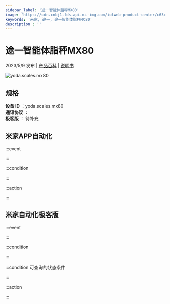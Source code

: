 ```yaml
---
sidebar_label: '途一智能体脂秤MX80'
image: 'https://cdn.cnbj1.fds.api.mi-img.com/iotweb-product-center/c63cbd5db9c6653aa6419e2f1df0b4c2_1681905138046.png?GalaxyAccessKeyId=AKVGLQWBOVIRQ3XLEW&Expires=9223372036854775807&Signature=tIYCZExZ+gR/JECERpW6XwWKfu4='
keywords: '米家, 途一, 途一智能体脂秤MX80'
description : ''
---
```

# 途一智能体脂秤MX80

2023/5/9 发布 | [产品百科](https://home.mi.com/webapp/content/baike/product/index.html?model=yoda.scales.mx80/) | [说明书](https://home.mi.com/views/introduction.html?model=yoda.scales.mx80&region=cn)

![yoda.scales.mx80](https://cdn.cnbj1.fds.api.mi-img.com/iotweb-product-center/c63cbd5db9c6653aa6419e2f1df0b4c2_1681905138046.png?GalaxyAccessKeyId=AKVGLQWBOVIRQ3XLEW&Expires=9223372036854775807&Signature=tIYCZExZ+gR/JECERpW6XwWKfu4=)

## 规格  
> 
**设备 ID** ：yoda.scales.mx80  
**通讯协议** ：  
**极客版**  ： 待补充 


## 米家APP自动化  

:::event  

:::

:::condition  

:::

:::action   

:::

## 米家自动化极客版  

:::event  

:::

:::condition  

:::

:::condition 可查询的状态条件  

:::

:::action  

:::

        
